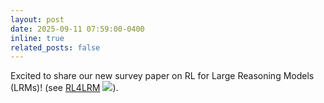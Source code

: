 ```yaml
---
layout: post
date: 2025-09-11 07:59:00-0400
inline: true
related_posts: false
---
```


Excited to share our new survey paper on RL for Large Reasoning Models (LRMs)! (see [RL4LRM](https://github.com/TsinghuaC3I/Awesome-RL-for-LRMs) ![](https://img.shields.io/github/stars/TsinghuaC3I/Awesome-RL-for-LRMs)).